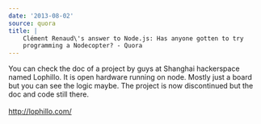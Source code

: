```yaml
---
date: '2013-08-02'
source: quora
title: |
    Clément Renaud\'s answer to Node.js: Has anyone gotten to try
    programming a Nodecopter? - Quora
---
```


You can check the doc of a project by guys at Shanghai hackerspace named
Lophillo. It is open hardware running on node. Mostly just a board but
you can see the logic maybe. The project is now discontinued but the doc
and code still there.\
\
<http://lophillo.com/>
